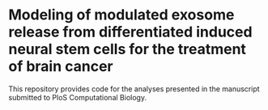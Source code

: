 # Modeling of modulated exosome release from differentiated induced neural stem cells for the treatment of brain cancer
This repository provides code for the analyses presented in the manuscript submitted to PloS Computational Biology. 
